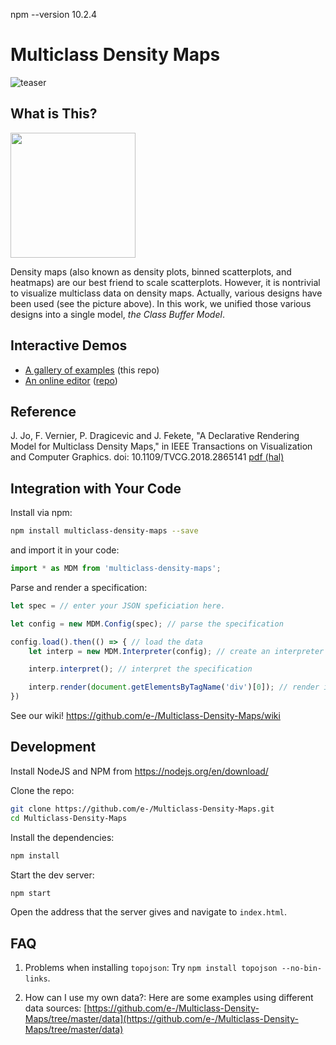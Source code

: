 npm --version
10.2.4
# Multiclass Density Maps

![teaser](https://raw.githubusercontent.com/e-/Multiclass-Density-Maps/master/teaser.png?raw=true)

## What is This?

<img src="https://github.com/e-/Multiclass-Density-Maps/blob/master/motivation.png?raw=true" height="200">


Density maps (also known as density plots, binned scatterplots, and heatmaps) are our best friend to scale scatterplots. However, it is nontrivial to visualize multiclass data on density maps. Actually, various designs have been used (see the picture above). In this work, we unified those various designs into a single model, *the Class Buffer Model*.

## Interactive Demos

- [A gallery of examples](https://jaeminjo.github.io/Multiclass-Density-Maps/) (this repo)
- [An online editor](https://jaeminjo.github.io/Multiclass-Density-Map-Editor/) ([repo](https://github.com/e-/Multiclass-Density-Map-Editor))

## Reference

J. Jo, F. Vernier, P. Dragicevic and J. Fekete, "A Declarative Rendering Model for Multiclass Density Maps," in IEEE Transactions on Visualization and Computer Graphics. doi: 10.1109/TVCG.2018.2865141 [pdf (hal)](https://hal.inria.fr/hal-01848427/file/Multiclass_Density_Maps.pdf)

## Integration with Your Code

Install via npm:

```bash
npm install multiclass-density-maps --save
```

and import it in your code:

```ts
import * as MDM from 'multiclass-density-maps';
```

Parse and render a specification:

```ts
let spec = // enter your JSON speficiation here.

let config = new MDM.Config(spec); // parse the specification

config.load().then(() => { // load the data
    let interp = new MDM.Interpreter(config); // create an interpreter

    interp.interpret(); // interpret the specification

    interp.render(document.getElementsByTagName('div')[0]); // render it to a div element.
})
```

See our wiki! <https://github.com/e-/Multiclass-Density-Maps/wiki>

## Development

Install NodeJS and NPM from https://nodejs.org/en/download/

Clone the repo:

```bash
git clone https://github.com/e-/Multiclass-Density-Maps.git
cd Multiclass-Density-Maps
```

Install the dependencies:

```bash
npm install
```

Start the dev server:

```bash
npm start
```

Open the address that the server gives and navigate to `index.html`.

## FAQ

1) Problems when installing `topojson`: Try `npm install topojson --no-bin-links`.

2) How can I use my own data?: Here are some examples using different data sources: [https://github.com/e-/Multiclass-Density-Maps/tree/master/data](https://github.com/e-/Multiclass-Density-Maps/tree/master/data)
